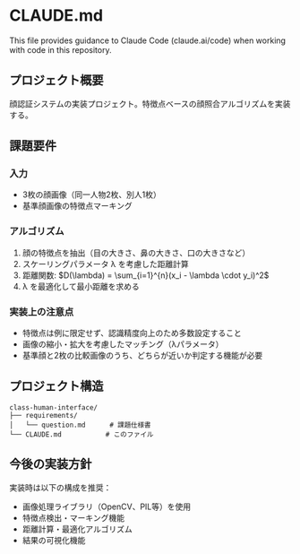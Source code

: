 # CLAUDE.md

This file provides guidance to Claude Code (claude.ai/code) when working with code in this repository.

## プロジェクト概要

顔認証システムの実装プロジェクト。特徴点ベースの顔照合アルゴリズムを実装する。

## 課題要件

### 入力
- 3枚の顔画像（同一人物2枚、別人1枚）
- 基準顔画像の特徴点マーキング

### アルゴリズム
1. 顔の特徴点を抽出（目の大きさ、鼻の大きさ、口の大きさなど）
2. スケーリングパラメータ λ を考慮した距離計算
3. 距離関数: $D(\lambda) = \sum_{i=1}^{n}(x_i - \lambda \cdot y_i)^2$
4. λ を最適化して最小距離を求める

### 実装上の注意点
- 特徴点は例に限定せず、認識精度向上のため多数設定すること
- 画像の縮小・拡大を考慮したマッチング（λパラメータ）
- 基準顔と2枚の比較画像のうち、どちらが近いか判定する機能が必要

## プロジェクト構造

```
class-human-interface/
├── requirements/
│   └── question.md      # 課題仕様書
└── CLAUDE.md           # このファイル
```

## 今後の実装方針

実装時は以下の構成を推奨：
- 画像処理ライブラリ（OpenCV、PIL等）を使用
- 特徴点検出・マーキング機能
- 距離計算・最適化アルゴリズム
- 結果の可視化機能